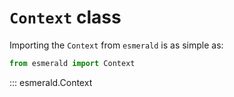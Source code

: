 # **`Context`** class

Importing the `Context` from `esmerald` is as simple as:

```python
from esmerald import Context
```

::: esmerald.Context
